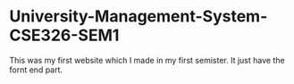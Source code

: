 # University-Management-System-CSE326-SEM1
This was my first website which I made in my first semister. It just have the fornt end part.
